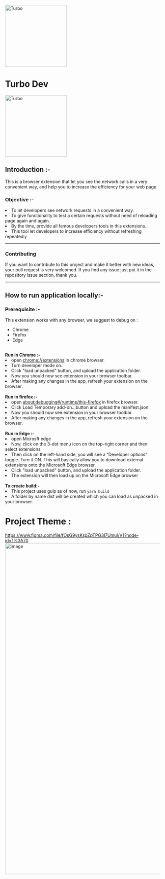 <img src="https://i.imgur.com/gcglveQ.png" alt="Turbo" width="200" />

<h1>Turbo Dev</h1> <img src="https://i.imgur.com/gcglveQ.png" alt="Turbo" width="200" />
<h2>Introduction :-</h2>

<p> This is a browser extension that let you see the network calls in a very convenient way, and help you to increase the efficiency for your web page.</p>

<h3>Objective :-</h3>
<li>
   To let developers see network requests in a convenient way.
</li>

<li>
   To give functionality to test a certain requests without need of reloading page again and again.
</li>

<li>By the time, provide all famous developers tools in this extensions.</li>
<li>
   This tool let developers to increase efficiency without refreshing repeatedly
</li>
<hr>

### Contributing
If you want to contribute to this project and make it better with new ideas, your pull request is very welcomed.
If you find any issue just put it in the repository issue section, thank you.

<hr>

<h2>How to run application locally:-</h2>

<h3>Prerequisite :-</h3>
This extension works with any browser, we suggest to debug on :
<ul>
<li>Chrome</li>
<li>Firefox</li>
<li>Edge</li>
</ul>
<br/>
<b>Run in Chrome :-</b>
<li>open <a href="chrome://extensions">chrome://extensions</a> in chrome browser.</li>
<li>Turn developer mode on. </li>
<li>Click "load unpacked" button, and upload the application folder.</li>
<li>Now you should now see extension in your browser toolbar.</li>
<li>After making any changes in the app, refresh your extension on the browser. </li>

<br/>
<b>Run in firefox :-</b>

<li>open <a href="about:debugging#/runtime/this-firefox">about:debugging#/runtime/this-firefox</a> in firefox browser.</li>
<li>Click Load Temporary add-on..,button and  upload the manifest.json</li>
<li>Now you should now see extension in your browser toolbar.</li>
<li>After making any changes in the app, refresh your extension on the browser. </li>
<br/>
<b>Run in Edge :-</b>

<li>open Microsft edge</li>
<li>Now, click on the 3-dot menu icon on the top-right corner and then select extensions</li>
<li>Then click on the left-hand side, you will see a “Developer options” toggle. Turn it ON. This will basically allow you to download external extensions     onto the Microsoft Edge browser.</li>
<li>Click "load unpacked" button, and upload the application folder.</li>
<li>The extension will then load up on the Microsoft Edge browser</li>
<br/>
<b>To create build:-</b>

<li>This project uses gulp as of now, run <code>yarn build</code></li>
<li>A folder by name dist will be created which you can load as unpacked in your browser.</li>

# Project Theme : 
https://www.figma.com/file/fOsG9ysKspZpTPG3I7Umul/V1?node-id=1%3A70
<img width="1074" alt="image" src="https://user-images.githubusercontent.com/26194323/196919308-23ea8b0c-d16b-465c-9ef8-eb2a49d1c14f.png">

